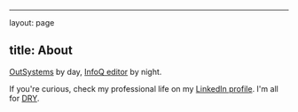 ---

layout: page

title: About
------------

[OutSystems](http://www.outsystems.com/) by day, [InfoQ editor](http://www.infoq.com/author/João-Miranda) by night.

If you're curious, check my professional life on my [LinkedIn profile](https://www.linkedin.com/in/jhosm). I'm all for [DRY](http://en.wikipedia.org/wiki/Don%27t_repeat_yourself).

